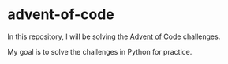 # advent-of-code

In this repository, I will be solving the [Advent of Code](https://adventofcode.com/) challenges.

My goal is to solve the challenges in Python for practice.

